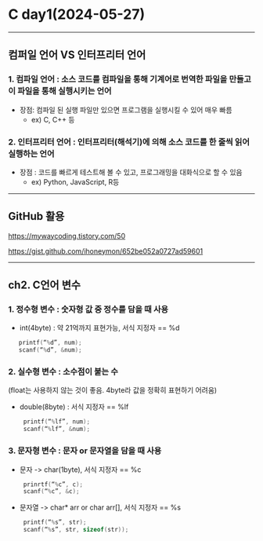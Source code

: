 # C day1(2024-05-27)
---
## 컴퍼일 언어 VS 인터프리터 언어

### 1. 컴파일 언어 : 소스 코드를 컴파일을 통해 기계어로 번역한 파일을 만들고 이 파일을 통해 실행시키는 언어
   * 장점: 컴파일 된 실행 파일만 있으면 프로그램을 실행시킬 수 있어 매우 빠름
     * ex) C, C++ 등

### 2. 인터프리터 언어 : 인터프리터(해석기)에 의해 소스 코드를 한 줄씩 읽어 실행하는 언어
   * 장점 : 코드를 빠르게 테스트해 볼 수 있고, 프로그래밍을 대화식으로 할 수 있음 
     * ex) Python, JavaScript, R등   

---
## GitHub 활용

<https://mywaycoding.tistory.com/50>   

<https://gist.github.com/ihoneymon/652be052a0727ad59601>

---
## ch2. C언어 변수

### 1. 정수형 변수 : 숫자형 값 중 정수를 담을 때 사용
   * int(4byte) : 약 21억까지 표현가능, 서식 지정자 == %d
  
   ```c
      printf(“%d”, num);
      scanf(“%d”, &num);
   ```

### 2. 실수형 변수 : 소수점이 붙는 수  
   (float는 사용하지 않는 것이 좋음. 4byte라 값을 정확히 표현하기 어려움)
   * double(8byte) : 서식 지정자 == %lf

     ```c
      printf(“%lf”, num);
      scanf(“%lf”, &num);
     ```

### 3. 문자형 변수 : 문자 or 문자열을 담을 때 사용
   * 문자 -> char(1byte), 서식 지정자 == %c

     ```c
      prinrtf(“%c”, c);
      scanf(“%c”, &c);
     ```

   * 문자열 -> char* arr or char arr[], 서식 지정자 == %s

     ```c
      printf(“%s”, str);
      scanf(“%s”, str, sizeof(str));
     ```
